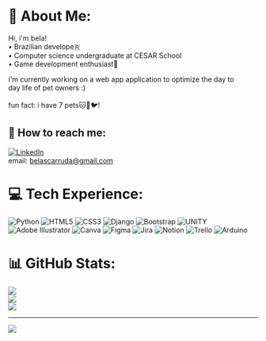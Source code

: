 # 🤗 About Me:
Hi, i'm bela!<br> • Brazilian develope🇷<br>• Computer science undergraduate at CESAR School<br>• Game development enthusiast🤩


i'm currently working on a web app application to optimize the day to<br>day life of pet owners :)<br><br>fun fact: i have 7 pets🐱🐶🐦!


## 💬 How to reach me:
[![LinkedIn](https://img.shields.io/badge/LinkedIn-%230077B5.svg?logo=linkedin&logoColor=white)](https://linkedin.com/in/isabela-spinelli) 
<br>email: belascarruda@gmail.com
# 💻 Tech Experience:
![Python](https://img.shields.io/badge/python-3670A0?style=for-the-badge&logo=python&logoColor=ffdd54) ![HTML5](https://img.shields.io/badge/html5-%23E34F26.svg?style=for-the-badge&logo=html5&logoColor=white) ![CSS3](https://img.shields.io/badge/css3-%231572B6.svg?style=for-the-badge&logo=css3&logoColor=white) ![Django](https://img.shields.io/badge/django-%23092E20.svg?style=for-the-badge&logo=django&logoColor=white) ![Bootstrap](https://img.shields.io/badge/bootstrap-%23563D7C.svg?style=for-the-badge&logo=bootstrap&logoColor=white) ![UNITY](https://img.shields.io/badge/Unity-%2320232a.svg?style=for-the-badge&logo=unity&logoColor=white) ![Adobe Illustrator](https://img.shields.io/badge/adobeillustrator-%23FF9A00.svg?style=for-the-badge&logo=adobeillustrator&logoColor=white) ![Canva](https://img.shields.io/badge/Canva-%2300C4CC.svg?style=for-the-badge&logo=Canva&logoColor=white) 	![Figma](https://img.shields.io/badge/figma-%23F24E1E.svg?style=for-the-badge&logo=figma&logoColor=white) ![Jira](https://img.shields.io/badge/jira-%230A0FFF.svg?style=for-the-badge&logo=jira&logoColor=white) ![Notion](https://img.shields.io/badge/Notion-%23000000.svg?style=for-the-badge&logo=notion&logoColor=white) ![Trello](https://img.shields.io/badge/Trello-%23026AA7.svg?style=for-the-badge&logo=Trello&logoColor=white) ![Arduino](https://img.shields.io/badge/-Arduino-00979D?style=for-the-badge&logo=Arduino&logoColor=white)
# 📊 GitHub Stats:
![](https://github-readme-stats.vercel.app/api?username=bela975&theme=nightowl&hide_border=true&include_all_commits=false&count_private=false)<br/>
![](https://github-readme-streak-stats.herokuapp.com/?user=bela975&theme=nightowl&hide_border=true)<br/>
![](https://github-readme-stats.vercel.app/api/top-langs/?username=bela975&theme=nightowl&hide_border=true&include_all_commits=false&count_private=false&layout=compact)

---
[![](https://visitcount.itsvg.in/api?id=bela975&icon=0&color=0)](https://visitcount.itsvg.in)

<!-- Proudly created with GPRM ( https://gprm.itsvg.in ) -->
